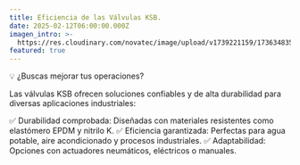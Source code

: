 ```yaml
---
title: Eficiencia de las Válvulas KSB.
date: 2025-02-12T06:00:00.000Z
imagen_intro: >-
  https://res.cloudinary.com/novatec/image/upload/v1739221159/1736348354142_ymlqxj.jpg
featured: true
---
```


💡 ¿Buscas mejorar tus operaciones?

Las válvulas KSB ofrecen soluciones confiables y de alta durabilidad para diversas aplicaciones industriales:

✅ Durabilidad comprobada: Diseñadas con materiales resistentes como elastómero EPDM y nitrilo K.
✅ Eficiencia garantizada: Perfectas para agua potable, aire acondicionado y procesos industriales.
✅ Adaptabilidad: Opciones con actuadores neumáticos, eléctricos o manuales.
